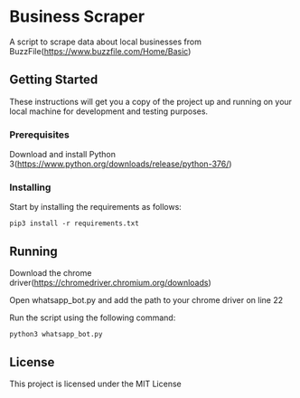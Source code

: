 # Business Scraper

A script to scrape data about local businesses from BuzzFile(https://www.buzzfile.com/Home/Basic)

## Getting Started

These instructions will get you a copy of the project up and running on your local machine for development and testing purposes.

### Prerequisites

Download and install Python 3(https://www.python.org/downloads/release/python-376/)

### Installing

Start by installing the requirements as follows:

```
pip3 install -r requirements.txt
```

## Running

Download the chrome driver(https://chromedriver.chromium.org/downloads)

Open whatsapp_bot.py and add the path to your chrome driver on line 22

Run the script using the following command:

```
python3 whatsapp_bot.py
```

## License

This project is licensed under the MIT License
